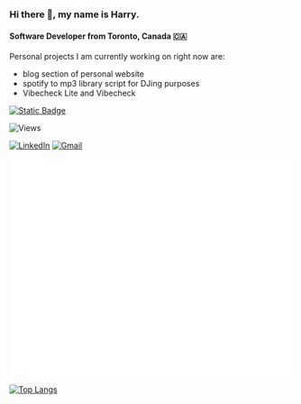 ### Hi there 👋, my name is Harry.

#### Software Developer from Toronto, Canada 🇨🇦

Personal projects I am currently working on right now are:

- blog section of personal website
- spotify to mp3 library script for DJing purposes
- Vibecheck Lite and Vibecheck

[![Static Badge](https://img.shields.io/badge/Personal_Website:-harryliu.design-blue)](https://harryliu.design/)

![Views](https://komarev.com/ghpvc/?username=iamharryliu)

[![LinkedIn](https://img.shields.io/badge/linkedin-%230077B5.svg?style=for-the-badge&logo=linkedin&logoColor=white)](https://www.linkedin.com/in/iamharryliu/)
[![Gmail](https://img.shields.io/badge/Gmail-D14836?style=for-the-badge&logo=gmail&logoColor=white)](mailto:harryliu1995@gmail.com)

<!-- [![GitHub Streak](https://streak-stats.demolab.com/?user=iamharryliu&theme=dark)](https://git.io/streak-stats) -->

![Metrics](/github-metrics.svg)

[![Top Langs](https://github-readme-stats.vercel.app/api/top-langs/?username=iamharryliu)](https://github.com/iamharryliu/github-readme-stats)
